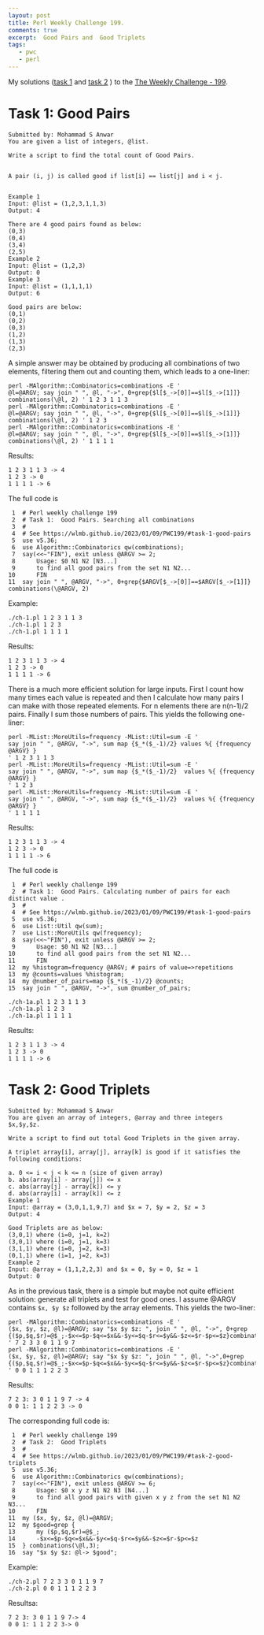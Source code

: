 ```yaml
---
layout: post
title: Perl Weekly Challenge 199.
comments: true
excerpt:  Good Pairs and  Good Triplets
tags:
   - pwc
   - perl
---
```


My solutions
([task 1](https://github.com/wlmb/perlweeklychallenge-club/blob/master/challenge-199/wlmb/perl/ch-1.pl)
and
[task 2](https://github.com/wlmb/perlweeklychallenge-club/blob/master/challenge-199/wlmb/perl/ch-2.pl)
)
to the  [The Weekly Challenge - 199](https://theweeklychallenge.org/blog/perl-weekly-challenge-199).


# Task 1: Good Pairs

    Submitted by: Mohammad S Anwar
    You are given a list of integers, @list.

    Write a script to find the total count of Good Pairs.


    A pair (i, j) is called good if list[i] == list[j] and i < j.


    Example 1
    Input: @list = (1,2,3,1,1,3)
    Output: 4

    There are 4 good pairs found as below:
    (0,3)
    (0,4)
    (3,4)
    (2,5)
    Example 2
    Input: @list = (1,2,3)
    Output: 0
    Example 3
    Input: @list = (1,1,1,1)
    Output: 6

    Good pairs are below:
    (0,1)
    (0,2)
    (0,3)
    (1,2)
    (1,3)
    (2,3)

A simple answer may be obtained by producing all combinations of two
elements, filtering them out and counting them, which leads to a one-liner:

    perl -MAlgorithm::Combinatorics=combinations -E '
    @l=@ARGV; say join " ", @l, "->", 0+grep{$l[$_->[0]]==$l[$_->[1]]} combinations(\@l, 2) ' 1 2 3 1 1 3
    perl -MAlgorithm::Combinatorics=combinations -E '
    @l=@ARGV; say join " ", @l, "->", 0+grep{$l[$_->[0]]==$l[$_->[1]]} combinations(\@l, 2) ' 1 2 3
    perl -MAlgorithm::Combinatorics=combinations -E '
    @l=@ARGV; say join " ", @l, "->", 0+grep{$l[$_->[0]]==$l[$_->[1]]} combinations(\@l, 2) ' 1 1 1 1

Results:

    1 2 3 1 1 3 -> 4
    1 2 3 -> 0
    1 1 1 1 -> 6

The full code is

     1  # Perl weekly challenge 199
     2  # Task 1:  Good Pairs. Searching all combinations
     3  #
     4  # See https://wlmb.github.io/2023/01/09/PWC199/#task-1-good-pairs
     5  use v5.36;
     6  use Algorithm::Combinatorics qw(combinations);
     7  say(<<~"FIN"), exit unless @ARGV >= 2;
     8      Usage: $0 N1 N2 [N3...]
     9      to find all good pairs from the set N1 N2...
    10      FIN
    11  say join " ", @ARGV, "->", 0+grep{$ARGV[$_->[0]]==$ARGV[$_->[1]]} combinations(\@ARGV, 2)

Example:

    ./ch-1.pl 1 2 3 1 1 3
    ./ch-1.pl 1 2 3
    ./ch-1.pl 1 1 1 1

Results:

    1 2 3 1 1 3 -> 4
    1 2 3 -> 0
    1 1 1 1 -> 6

There is a much more efficient solution for large inputs. First I count how many times
each value is repeated and then I calculate how many pairs I can make
with those repeated elements. For n elements there are n(n-1)/2
pairs. Finally I sum those numbers of pairs.
This yields the following one-liner:

    perl -MList::MoreUtils=frequency -MList::Util=sum -E '
    say join " ", @ARGV, "->", sum map {$_*($_-1)/2} values %{ {frequency @ARGV} }
    ' 1 2 3 1 1 3
    perl -MList::MoreUtils=frequency -MList::Util=sum -E '
    say join " ", @ARGV, "->", sum map {$_*($_-1)/2}  values %{ {frequency @ARGV} }
    ' 1 2 3
    perl -MList::MoreUtils=frequency -MList::Util=sum -E '
    say join " ", @ARGV, "->", sum map {$_*($_-1)/2}  values %{ {frequency @ARGV} }
    ' 1 1 1 1

Results:

    1 2 3 1 1 3 -> 4
    1 2 3 -> 0
    1 1 1 1 -> 6

The full code is

     1  # Perl weekly challenge 199
     2  # Task 1:  Good Pairs. Calculating number of pairs for each distinct value .
     3  #
     4  # See https://wlmb.github.io/2023/01/09/PWC199/#task-1-good-pairs
     5  use v5.36;
     6  use List::Util qw(sum);
     7  use List::MoreUtils qw(frequency);
     8  say(<<~"FIN"), exit unless @ARGV >= 2;
     9      Usage: $0 N1 N2 [N3...]
    10      to find all good pairs from the set N1 N2...
    11      FIN
    12  my %histogram=frequency @ARGV; # pairs of value=>repetitions
    13  my @counts=values %histogram;
    14  my @number_of_pairs=map {$_*($_-1)/2} @counts;
    15  say join " ", @ARGV, "->", sum @number_of_pairs;

    ./ch-1a.pl 1 2 3 1 1 3
    ./ch-1a.pl 1 2 3
    ./ch-1a.pl 1 1 1 1

Results:

    1 2 3 1 1 3 -> 4
    1 2 3 -> 0
    1 1 1 1 -> 6


# Task 2: Good Triplets

    Submitted by: Mohammad S Anwar
    You are given an array of integers, @array and three integers $x,$y,$z.

    Write a script to find out total Good Triplets in the given array.

    A triplet array[i], array[j], array[k] is good if it satisfies the following conditions:

    a. 0 <= i < j < k <= n (size of given array)
    b. abs(array[i] - array[j]) <= x
    c. abs(array[j] - array[k]) <= y
    d. abs(array[i] - array[k]) <= z
    Example 1
    Input: @array = (3,0,1,1,9,7) and $x = 7, $y = 2, $z = 3
    Output: 4

    Good Triplets are as below:
    (3,0,1) where (i=0, j=1, k=2)
    (3,0,1) where (i=0, j=1, k=3)
    (3,1,1) where (i=0, j=2, k=3)
    (0,1,1) where (i=1, j=2, k=3)
    Example 2
    Input: @array = (1,1,2,2,3) and $x = 0, $y = 0, $z = 1
    Output: 0

As in the previous task, there is a simple but maybe not quite efficient solution:
generate all triplets and test for good ones. I assume @ARGV contains
`$x, $y $z` followed by the array elements. This yields the two-liner:

    perl -MAlgorithm::Combinatorics=combinations -E '
    ($x, $y, $z, @l)=@ARGV; say "$x $y $z: ", join " ", @l, "->", 0+grep
    {($p,$q,$r)=@$_;-$x<=$p-$q<=$x&&-$y<=$q-$r<=$y&&-$z<=$r-$p<=$z}combinations(\@l,3)
    ' 7 2 3 3 0 1 1 9 7
    perl -MAlgorithm::Combinatorics=combinations -E '
    ($x, $y, $z, @l)=@ARGV; say "$x $y $z: ", join " ", @l, "->",0+grep
    {($p,$q,$r)=@$_;-$x<=$p-$q<=$x&&-$y<=$q-$r<=$y&&-$z<=$r-$p<=$z}combinations(\@l,3)
    ' 0 0 1 1 1 2 2 3

Results:

    7 2 3: 3 0 1 1 9 7 -> 4
    0 0 1: 1 1 2 2 3 -> 0

The corresponding full code is:

     1  # Perl weekly challenge 199
     2  # Task 2:  Good Triplets
     3  #
     4  # See https://wlmb.github.io/2023/01/09/PWC199/#task-2-good-triplets
     5  use v5.36;
     6  use Algorithm::Combinatorics qw(combinations);
     7  say(<<~"FIN"), exit unless @ARGV >= 6;
     8      Usage: $0 x y z N1 N2 N3 [N4...]
     9      to find all good pairs with given x y z from the set N1 N2 N3...
    10      FIN
    11  my ($x, $y, $z, @l)=@ARGV;
    12  my $good=grep {
    13      my ($p,$q,$r)=@$_;
    14      -$x<=$p-$q<=$x&&-$y<=$q-$r<=$y&&-$z<=$r-$p<=$z
    15  } combinations(\@l,3);
    16  say "$x $y $z: @l-> $good";

Example:

    ./ch-2.pl 7 2 3 3 0 1 1 9 7
    ./ch-2.pl 0 0 1 1 1 2 2 3

Resultsa:

    7 2 3: 3 0 1 1 9 7-> 4
    0 0 1: 1 1 2 2 3-> 0
